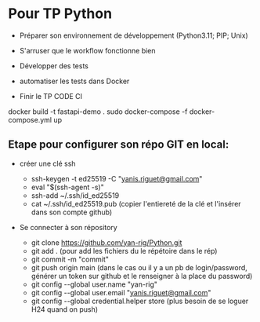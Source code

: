 # Pour TP Python
-  Préparer son environnement de développement (Python3.11; PIP; Unix)


-  S'arruser que le workflow fonctionne bien
-  Développer des tests
-  automatiser les tests dans Docker
-  Finir le TP CODE CI


docker build -t fastapi-demo .
sudo docker-compose -f docker-compose.yml up


## Etape pour configurer son répo GIT en local:
- créer une clé ssh
  - ssh-keygen -t ed25519 -C "yanis.riguet@gmail.com"
  - eval "$(ssh-agent -s)"
  - ssh-add ~/.ssh/id_ed25519
  - cat ~/.ssh/id_ed25519.pub (copier l'entiereté de la clé et l'insérer dans son compte github)
    
- Se connecter à son répository

  - git clone https://github.com/yan-rig/Python.git
  - git add . (pour add les fichiers du le répétoire dans le rép)
  - git commit -m "commit"
  - git push origin main (dans le cas ou il y a un pb de login/password, générer un token sur github et le renseigner à la place du password)
  - git config --global user.name "yan-rig"
  - git config --global user.email "yanis.riguet@gmail.com"
  - git config --global credential.helper store (plus besoin de se loguer H24 quand on push)

